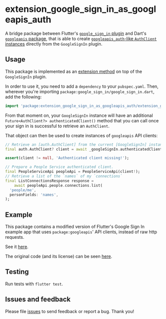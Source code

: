 <?code-excerpt path-base="./example/lib"?>
# extension_google_sign_in_as_googleapis_auth

A bridge package between Flutter's [`google_sign_in` plugin](https://pub.dev/packages/google_sign_in) and Dart's [`googleapis` package](https://pub.dev/packages/googleapis), that is able to create [`googleapis_auth`-like `AuthClient` instances](https://pub.dev/documentation/googleapis_auth/latest/googleapis_auth.auth/AuthClient-class.html) directly from the `GoogleSignIn` plugin.

## Usage

This package is implemented as an [extension method](https://dart.dev/guides/language/extension-methods) on top of the `GoogleSignIn` plugin.

In order to use it, you need to add a `dependency` to your `pubspec.yaml`. Then, wherever you're importing `package:google_sign_in/google_sign_in.dart`, add the following:

<?code-excerpt "main.dart (Import)"?>
```dart
import 'package:extension_google_sign_in_as_googleapis_auth/extension_google_sign_in_as_googleapis_auth.dart';
```

From that moment on, your `GoogleSignIn` instance will have an additional `Future<AuthClient?> authenticatedClient()` method that you can call once your sign in is successful to retrieve an `AuthClient`.

That object can then be used to create instances of `googleapis` API clients:

<?code-excerpt "main.dart (AuthClient)"?>
```dart
// Retrieve an [auth.AuthClient] from the current [GoogleSignIn] instance.
final auth.AuthClient? client = await _googleSignIn.authenticatedClient();

assert(client != null, 'Authenticated client missing!');

// Prepare a People Service authenticated client.
final PeopleServiceApi peopleApi = PeopleServiceApi(client!);
// Retrieve a list of the `names` of my `connections`
final ListConnectionsResponse response =
    await peopleApi.people.connections.list(
  'people/me',
  personFields: 'names',
);
```

## Example

This package contains a modified version of Flutter's Google Sign In example app that uses `package:googleapis`' API clients, instead of raw http requests.

See it [here](https://github.com/flutter/packages/blob/main/packages/extension_google_sign_in_as_googleapis_auth/example/lib/main.dart).

The original code (and its license) can be seen [here](https://github.com/flutter/packages/tree/main/packages/google_sign_in/google_sign_in/example/lib/main.dart).

## Testing

Run tests with `flutter test`.

## Issues and feedback

Please file [issues](https://github.com/flutter/flutter/issues/new)
to send feedback or report a bug. Thank you!
